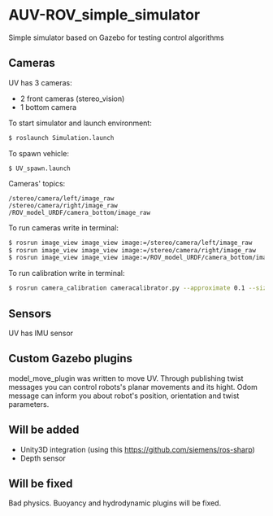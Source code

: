 # AUV-ROV_simple_simulator
Simple simulator based on Gazebo for testing control algorithms 

## Cameras
UV has 3 cameras:

- 2 front cameras (stereo_vision)
- 1 bottom camera

To start simulator and launch environment:
```sh
$ roslaunch Simulation.launch
```
To spawn vehicle:
```
$ UV_spawn.launch
```

Cameras' topics:

	/stereo/camera/left/image_raw
	/stereo/camera/right/image_raw
	/ROV_model_URDF/camera_bottom/image_raw

To run cameras write in terminal:

```sh
$ rosrun image_view image_view image:=/stereo/camera/left/image_raw
$ rosrun image_view image_view image:=/stereo/camera/right/image_raw
$ rosrun image_view image_view image:=/ROV_model_URDF/camera_bottom/image_raw
```
To run calibration write in terminal:

```sh
$ rosrun camera_calibration cameracalibrator.py --approximate 0.1 --size 8x6 --square 0.108 right:=/stereo/camera/right/image_raw left:=/stereo/camera/left/image_raw right_camera:=/stereo/camera/right left_camera:=/stereo/camera/left
```

## Sensors
UV has IMU sensor 

## Custom Gazebo plugins
model_move_plugin was written to move UV. Through publishing twist messages you can control robots's planar movements and its hight. Odom message can inform you about robot's position, orientation and twist parameters.

## Will be added
- Unity3D integration (using this https://github.com/siemens/ros-sharp)
- Depth sensor

## Will be fixed
Bad physics. Buoyancy and hydrodynamic plugins will be fixed.


